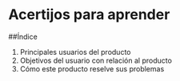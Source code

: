 # Acertijos para aprender

##Índice

1. Principales usuarios del producto
2. Objetivos del usuario con relación al producto
3. Cómo este producto reselve sus problemas
